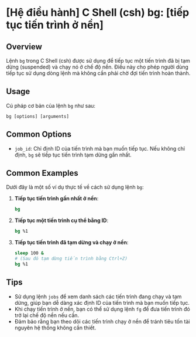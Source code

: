 # [Hệ điều hành] C Shell (csh) bg: [tiếp tục tiến trình ở nền]

## Overview
Lệnh `bg` trong C Shell (csh) được sử dụng để tiếp tục một tiến trình đã bị tạm dừng (suspended) và chạy nó ở chế độ nền. Điều này cho phép người dùng tiếp tục sử dụng dòng lệnh mà không cần phải chờ đợi tiến trình hoàn thành.

## Usage
Cú pháp cơ bản của lệnh `bg` như sau:
```
bg [options] [arguments]
```

## Common Options
- `job_id`: Chỉ định ID của tiến trình mà bạn muốn tiếp tục. Nếu không chỉ định, `bg` sẽ tiếp tục tiến trình tạm dừng gần nhất.

## Common Examples
Dưới đây là một số ví dụ thực tế về cách sử dụng lệnh `bg`:

1. **Tiếp tục tiến trình gần nhất ở nền**:
   ```csh
   bg
   ```

2. **Tiếp tục một tiến trình cụ thể bằng ID**:
   ```csh
   bg %1
   ```

3. **Tiếp tục tiến trình đã tạm dừng và chạy ở nền**:
   ```csh
   sleep 100 &
   # (Sau đó tạm dừng tiến trình bằng Ctrl+Z)
   bg %1
   ```

## Tips
- Sử dụng lệnh `jobs` để xem danh sách các tiến trình đang chạy và tạm dừng, giúp bạn dễ dàng xác định ID của tiến trình mà bạn muốn tiếp tục.
- Khi chạy tiến trình ở nền, bạn có thể sử dụng lệnh `fg` để đưa tiến trình đó trở lại chế độ nền nếu cần.
- Đảm bảo rằng bạn theo dõi các tiến trình chạy ở nền để tránh tiêu tốn tài nguyên hệ thống không cần thiết.